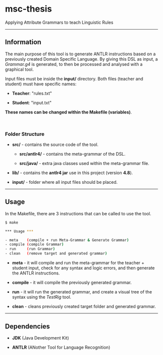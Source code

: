 # msc-thesis

Applying Attribute Grammars to teach Linguistic Rules

<hr/>

## Information

The main purpose of this tool is to generate ANTLR instructions based on a previously created Domain Specific Language. By giving this DSL as input, a *Grammar.g4* is generated, to then be processed and analysed with a graphical tool.

Input files must be inside the **input/** directory. Both files (teacher and student) must have specific names:

- **Teacher**: "rules.txt"

- **Student**: "input.txt"

**These names can be changed within the Makefile (variables)**.

<br/>  

### Folder Structure

- **src/** - contains the source code of the tool.
  
  - **src/antlr4/** - contains the meta-grammar of the DSL.
  
  - **src/java/** - extra java classes used within the meta-grammar file.

- **lib/** - contains the **antlr4 jar** use in this project (version **4.8**).

- **input/** - folder where all input files should be placed.

<hr/>

## Usage

In the Makefile, there are 3 instructions that can be called to use the tool.

```bash
$ make

*** Usage ***

- meta    (compile + run Meta-Grammar & Generate Grammar)
- compile (compile Grammar)
- run     (run Grammar)
- clean   (remove target and generated grammar)
```

- **meta** - it will compile and run the meta-grammar for the teacher + student input, check for any syntax and logic errors, and then generate the ANTLR instructions.

- **compile** - it will compile the previously generated grammar.

- **run** - it will run the generated grammar, and create a visual tree of the syntax using the *TestRig* tool.

- **clean** - cleans previously created target folder and generated grammar.

<hr/>

## Dependencies

* **JDK** (Java Development Kit)

* **ANTLR** (ANother Tool for Language Recognition)


